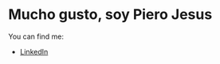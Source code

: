 # Mucho gusto, soy Piero Jesus 

You can find me:
- [LinkedIn](www.linkedin.com/in/piero-jesus-53aa02291)
